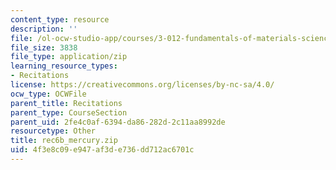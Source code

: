 ```yaml
---
content_type: resource
description: ''
file: /ol-ocw-studio-app/courses/3-012-fundamentals-of-materials-science-fall-2005/4f3e8c09e947af3de736dd712ac6701c_rec6b_mercury.zip
file_size: 3838
file_type: application/zip
learning_resource_types:
- Recitations
license: https://creativecommons.org/licenses/by-nc-sa/4.0/
ocw_type: OCWFile
parent_title: Recitations
parent_type: CourseSection
parent_uid: 2fe4c0af-6394-da86-282d-2c11aa8992de
resourcetype: Other
title: rec6b_mercury.zip
uid: 4f3e8c09-e947-af3d-e736-dd712ac6701c
---
```

